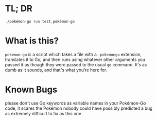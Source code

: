 # TL; DR
`./pokémon-go run test.pokémon-go`

# What is this?
`pokemon-go` is a script which takes a file with a `.pokemongo` extension, translates it to Go, and then runs using whatever other arguments you passed it as though they were passed to the usual `go` command.
It's as dumb as it sounds, and that's what you're here for.

# Known Bugs
please don't use Go keywords as variable names in your Pokémon-Go code, it scares the Pokémon
nobody could have possibly predicted a bug as extremely difficult to fix as this one
